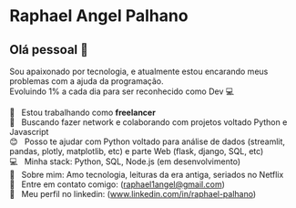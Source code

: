 # Raphael Angel Palhano

## Olá pessoal 👋

Sou apaixonado por tecnologia, e atualmente estou encarando meus problemas com a ajuda da programação.<br>
Evoluindo 1% a cada dia para ser reconhecido como Dev :computer:<br>

:office: &nbsp; Estou trabalhando como **freelancer** 
 <br/> :purple_heart: &nbsp; Buscando fazer network e colaborando com projetos voltado Python e Javascript 
 <br/> :blush: &nbsp; Posso te ajudar com Python voltado para análise de dados (streamlit, pandas, plotly, matplotlib, etc) e parte Web (flask, django, SQL, etc) 
 <br/> :computer: &nbsp; Minha stack: Python, SQL, Node.js (em desenvolvimento)
 <br/> 💬  &nbsp; Sobre mim: Amo tecnologia, leituras da era antiga, seriados no Netflix
 <br/> :email: &nbsp; Entre em contato comigo: (raphael1angel@gmail.com)
  <br/> :blue_book: &nbsp; Meu perfil no linkedin: (www.linkedin.com/in/raphael-palhano) 



